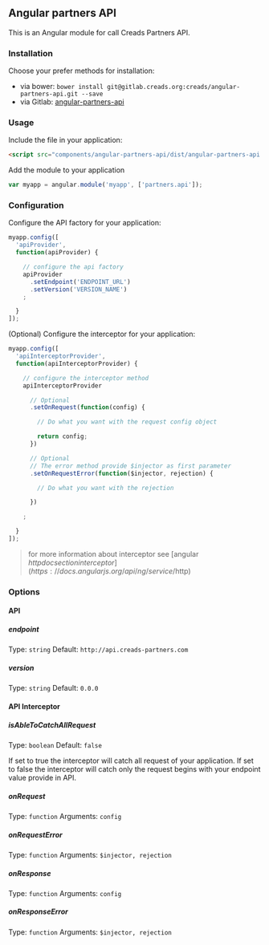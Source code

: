 ## Angular partners API

This is an Angular module for call Creads Partners API.

### Installation

Choose your prefer methods for installation:

* via bower: `bower install git@gitlab.creads.org:creads/angular-partners-api.git --save`
* via Gitlab: [angular-partners-api](http://gitlab.creads.org/creads/angular-partners-api/repository/archive.zip)

### Usage

Include the file in your application:

```html
<script src="components/angular-partners-api/dist/angular-partners-api.js" ></script>
```

Add the module to your application

```js
var myapp = angular.module('myapp', ['partners.api']);
```

### Configuration

Configure the API factory for your application:

```js
myapp.config([
  'apiProvider',
  function(apiProvider) {

    // configure the api factory
    apiProvider
      .setEndpoint('ENDPOINT_URL')
      .setVersion('VERSION_NAME')
    ;

  }
]);
```

(Optional) Configure the interceptor for your application:

```js
myapp.config([
  'apiInterceptorProvider',
  function(apiInterceptorProvider) {

    // configure the interceptor method
    apiInterceptorProvider

      // Optional
      .setOnRequest(function(config) {

        // Do what you want with the request config object

        return config;
      })

      // Optional
      // The error method provide $injector as first parameter
      .setOnRequestError(function($injector, rejection) {

        // Do what you want with the rejection

      })

    ;

  }
]);
```
> for more information about interceptor see [angular $http doc section interceptor](https://docs.angularjs.org/api/ng/service/$http)

### Options

#### API

##### endpoint

Type: `string` Default: `http://api.creads-partners.com`

##### version

Type: `string` Default: `0.0.0`

#### API Interceptor

##### isAbleToCatchAllRequest

Type: `boolean` Default: `false`

If set to true the interceptor will catch all request of your application.
If set to false the interceptor will catch only the request begins with your endpoint value provide in API.

##### onRequest

Type: `function` Arguments: `config`

##### onRequestError

Type: `function` Arguments: `$injector, rejection`

##### onResponse

Type: `function` Arguments: `config`

##### onResponseError

Type: `function` Arguments: `$injector, rejection`